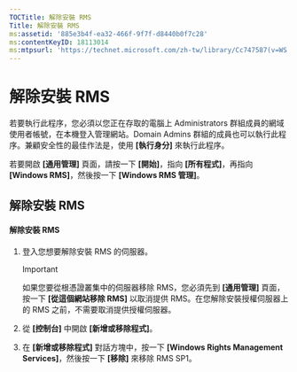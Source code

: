 ```yaml
---
TOCTitle: 解除安裝 RMS
Title: 解除安裝 RMS
ms:assetid: '885e3b4f-ea32-466f-9f7f-d8440b0f7c28'
ms:contentKeyID: 18113014
ms:mtpsurl: 'https://technet.microsoft.com/zh-tw/library/Cc747587(v=WS.10)'
---
```


解除安裝 RMS
============

若要執行此程序，您必須以您正在存取的電腦上 Administrators 群組成員的網域使用者帳號，在本機登入管理網站。Domain Admins 群組的成員也可以執行此程序。兼顧安全性的最佳作法是，使用 **\[執行身分\]** 來執行此程序。

若要開啟 **\[通用管理\]** 頁面，請按一下 **\[開始\]**，指向 **\[所有程式\]**，再指向 **\[Windows RMS\]**，然後按一下 **\[Windows RMS 管理\]**。

解除安裝 RMS
------------

#### 解除安裝 RMS

1.  登入您想要解除安裝 RMS 的伺服器。

    > [!Important]  
	> 如果您要從根憑證叢集中的伺服器移除 RMS，您必須先到 **\[通用管理\]** 頁面，按一下 **\[從這個網站移除 RMS\]** 以取消提供 RMS。在您解除安裝授權伺服器上的 RMS 之前，不需要取消提供授權伺服器。

2.  從 **\[控制台\]** 中開啟 **\[新增或移除程式\]**。

3.  在 **\[新增或移除程式\]** 對話方塊中，按一下 **\[Windows Rights Management Services\]**，然後按一下 **\[移除\]** 來移除 RMS SP1。
